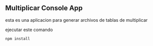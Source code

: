 



## Multiplicar Console App

esta es una aplicacion para generar archivos de tablas de 
multiplicar

ejecutar este comando

```
npm install
```